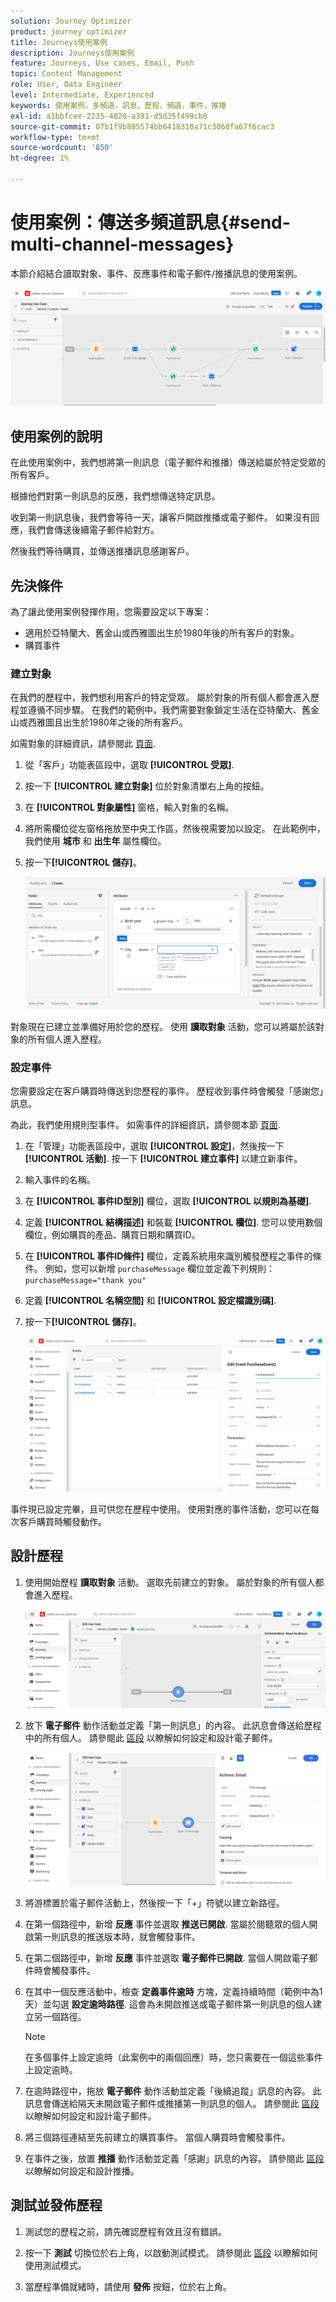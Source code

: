 ```yaml
---
solution: Journey Optimizer
product: journey optimizer
title: Journeys使用案例
description: Journeys使用案例
feature: Journeys, Use cases, Email, Push
topic: Content Management
role: User, Data Engineer
level: Intermediate, Experienced
keywords: 使用案例，多頻道，訊息，歷程，頻道，事件，推播
exl-id: a1bbfcee-2235-4820-a391-d5d35f499cb0
source-git-commit: 07b1f9b885574bb6418310a71c3060fa67f6cac3
workflow-type: tm+mt
source-wordcount: '850'
ht-degree: 1%

---
```


# 使用案例：傳送多頻道訊息{#send-multi-channel-messages}

本節介紹結合讀取對象、事件、反應事件和電子郵件/推播訊息的使用案例。

![](assets/jo-uc1.png)

## 使用案例的說明

在此使用案例中，我們想將第一則訊息（電子郵件和推播）傳送給屬於特定受眾的所有客戶。

根據他們對第一則訊息的反應，我們想傳送特定訊息。

收到第一則訊息後，我們會等待一天，讓客戶開啟推播或電子郵件。 如果沒有回應，我們會傳送後續電子郵件給對方。

然後我們等待購買，並傳送推播訊息感謝客戶。

## 先決條件

為了讓此使用案例發揮作用，您需要設定以下專案：

* 適用於亞特蘭大、舊金山或西雅圖出生於1980年後的所有客戶的對象。
* 購買事件

### 建立對象

在我們的歷程中，我們想利用客戶的特定受眾。 屬於對象的所有個人都會進入歷程並遵循不同步驟。 在我們的範例中，我們需要對象鎖定生活在亞特蘭大、舊金山或西雅圖且出生於1980年之後的所有客戶。

如需對象的詳細資訊，請參閱此 [頁面](../audience/about-audiences.md).

1. 從「客戶」功能表區段中，選取 **[!UICONTROL 受眾]**.

1. 按一下 **[!UICONTROL 建立對象]** 位於對象清單右上角的按鈕。

1. 在 **[!UICONTROL 對象屬性]** 窗格，輸入對象的名稱。

1. 將所需欄位從左窗格拖放至中央工作區，然後視需要加以設定。 在此範例中，我們使用 **城市** 和 **出生年** 屬性欄位。

1. 按一下&#x200B;**[!UICONTROL 儲存]**。

   ![](assets/add-attributes.png)

對象現在已建立並準備好用於您的歷程。 使用 **讀取對象** 活動，您可以將屬於該對象的所有個人進入歷程。

### 設定事件

您需要設定在客戶購買時傳送到您歷程的事件。 歷程收到事件時會觸發「感謝您」訊息。

為此，我們使用規則型事件。 如需事件的詳細資訊，請參閱本節 [頁面](../event/about-events.md).

1. 在「管理」功能表區段中，選取 **[!UICONTROL 設定]**，然後按一下 **[!UICONTROL 活動]**. 按一下 **[!UICONTROL 建立事件]** 以建立新事件。

1. 輸入事件的名稱。

1. 在 **[!UICONTROL 事件ID型別]** 欄位，選取 **[!UICONTROL 以規則為基礎]**.

1. 定義 **[!UICONTROL 結構描述]** 和裝載 **[!UICONTROL 欄位]**. 您可以使用數個欄位，例如購買的產品、購買日期和購買ID。

1. 在 **[!UICONTROL 事件ID條件]** 欄位，定義系統用來識別觸發歷程之事件的條件。 例如，您可以新增 `purchaseMessage` 欄位並定義下列規則： `purchaseMessage="thank you"`

1. 定義 **[!UICONTROL 名稱空間]** 和 **[!UICONTROL 設定檔識別碼]**.

1. 按一下&#x200B;**[!UICONTROL 儲存]**。

   ![](assets/jo-uc2.png)

事件現已設定完畢，且可供您在歷程中使用。 使用對應的事件活動，您可以在每次客戶購買時觸發動作。

## 設計歷程

1. 使用開始歷程 **讀取對象** 活動。 選取先前建立的對象。 屬於對象的所有個人都會進入歷程。

   ![](assets/jo-uc4.png)

1. 放下 **電子郵件** 動作活動並定義「第一則訊息」的內容。 此訊息會傳送給歷程中的所有個人。 請參閱此 [區段](../email/create-email.md) 以瞭解如何設定和設計電子郵件。

   ![](assets/jo-uc5.png)

1. 將游標置於電子郵件活動上，然後按一下「+」符號以建立新路徑。

1. 在第一個路徑中，新增 **反應** 事件並選取 **推送已開啟**. 當屬於閱聽眾的個人開啟第一則訊息的推送版本時，就會觸發事件。

1. 在第二個路徑中，新增 **反應** 事件並選取 **電子郵件已開啟**. 當個人開啟電子郵件時會觸發事件。

1. 在其中一個反應活動中，檢查 **定義事件逾時** 方塊，定義持續時間（範例中為1天）並勾選 **設定逾時路徑**. 這會為未開啟推送或電子郵件第一則訊息的個人建立另一個路徑。

   >[!NOTE]
   >
   >在多個事件上設定逾時（此案例中的兩個回應）時，您只需要在一個這些事件上設定逾時。

1. 在逾時路徑中，拖放 **電子郵件** 動作活動並定義「後續追蹤」訊息的內容。 此訊息會傳送給隔天未開啟電子郵件或推播第一則訊息的個人。 請參閱此 [區段](../email/create-email.md) 以瞭解如何設定和設計電子郵件。

1. 將三個路徑連結至先前建立的購買事件。 當個人購買時會觸發事件。

1. 在事件之後，放置 **推播** 動作活動並定義「感謝」訊息的內容。 請參閱此 [區段](../push/create-push.md) 以瞭解如何設定和設計推播。

## 測試並發佈歷程

1. 測試您的歷程之前，請先確認歷程有效且沒有錯誤。

1. 按一下 **測試** 切換位於右上角，以啟動測試模式。 請參閱此 [區段](testing-the-journey.md) 以瞭解如何使用測試模式。

1. 當歷程準備就緒時，請使用 **發佈** 按鈕，位於右上角。
